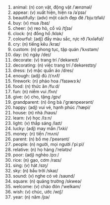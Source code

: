 1. animal: (n) con vật, động vật /ˈænɪməl/
2. appear: (v) xuất hiện, hiện ra /əˈpɪə/
3. beautifully: (adv) một cách đẹp đẽ /ˈbjuːtɪfəli/
4. buy: (v) mua /baɪ/
5. cheer: (v) reo hò, cổ vũ /tʃɪə/
6. clock: (n) đồng hồ /klɒk/
7. colourful: (adj) đầy màu sắc, rực rỡ /ˈkʌləfʊl/
8. cry: (n) tiếng kêu /kraɪ/
9. custom: (n) phong tục, tập quán /ˈkʌstəm/
10. day: (n) ngày /deɪ/
11. decorate: (v) trang trí /ˈdekəreɪt/
12. decorating: (n) việc trang trí /ˈdekəreɪtɪŋ/
13. dress: (v) mặc quần áo /dres/
14. enough: (adj) đủ /ɪˈnʌf/
15. firework: (n) pháo hoa /ˈfaɪəwɜːk/
16. food: (n) thức ăn /fuːd/
17. fun: (n) niềm vui /fʌn/
19. give: (v) cho, tặng /ɡɪv/
22. grandparent: (n) ông bà /ˈɡrænpeərənt/
24. happy: (adj) vui vẻ, hạnh phúc /ˈhæpi/
26. house: (n) nhà /haʊs/
27. learn: (v) học /lɜːn/
28. light: (v) thắp sáng /laɪt/
30. lucky: (adj) may mắn /ˈlʌki/
33. money: (n) tiền /ˈmʌni/
34. parent: (n) bố mẹ /ˈpeərənt/
35. people: (n) người, mọi người /ˈpiːpl/
36. relative: (n) họ hàng /ˈrelətɪv/
37. poor: (adj) nghèo /pɔː/
38. rice: (n) gạo, cơm /raɪs/
39. sing: (v) hát /sɪŋ/
40. sky: (n) bầu trời /skaɪ/
41. sound: (v) nghe có vẻ /saʊnd/
43. square: (n) quảng trường /skweə/
44. welcome: (v) chào đón /ˈwelkəm/
45. wish: (v) chúc, ước /wɪʃ/
48. year: (n) năm /jɪə/